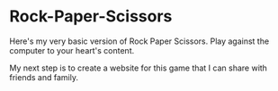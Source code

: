 # Rock-Paper-Scissors
Here's my very basic version of Rock Paper Scissors. Play against the computer to your heart's content.

My next step is to create a website for this game that I can share with friends and family. 
